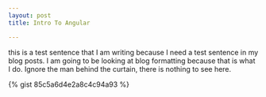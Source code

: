 ```yaml
---
layout: post
title: Intro To Angular

---
```


this is a test sentence that I am writing because I need a test sentence
in my blog posts.  I am going to be looking at blog formatting because
that is what I do.  Ignore the man behind the curtain, there is nothing
to see here.


{% gist 85c5a6d4e2a8c4c94a93 %}
